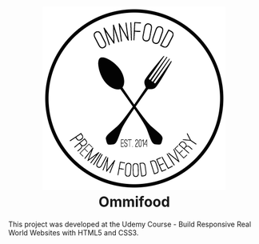 <h1 align="center">
  <img src="https://github.com/r0n4ld0/omnifood/blob/master/assets/img/logo.png"/>
   <br/>
    Ommifood
</h1>

This project was developed at the Udemy Course - Build Responsive Real World Websites with HTML5 and CSS3.
